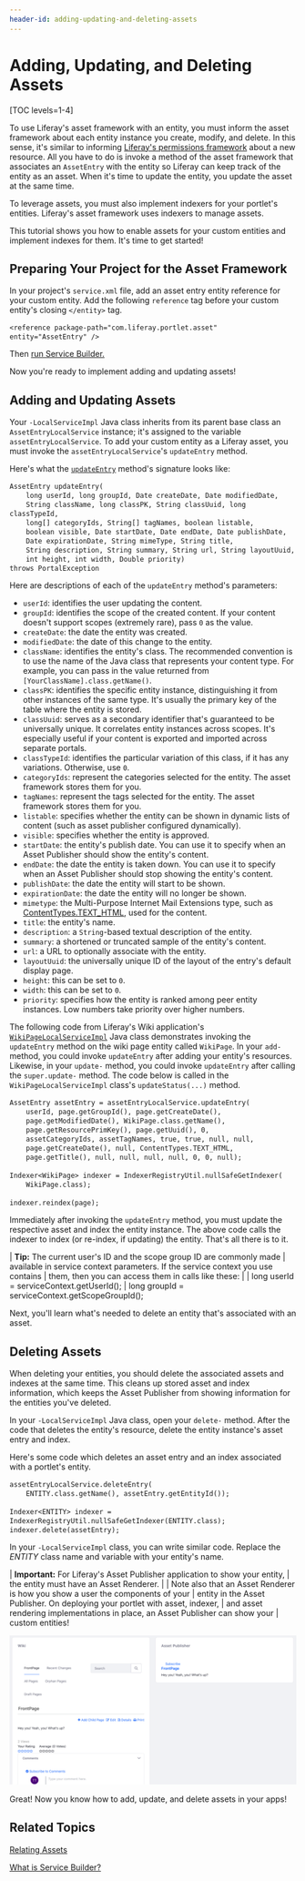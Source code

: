 ```yaml
---
header-id: adding-updating-and-deleting-assets
---
```


# Adding, Updating, and Deleting Assets

[TOC levels=1-4]

To use Liferay's asset framework with an entity, you must inform the 
asset framework about each entity instance you create, modify, and delete. In
this sense, it's similar to informing 
[Liferay's permissions framework](/docs/7-1/tutorials/-/knowledge_base/t/defining-application-permissions)
about a new resource. All you have to do is invoke a method of the asset
framework that associates an `AssetEntry` with the entity so Liferay can keep
track of the entity as an asset. When it's time to update the entity, you update
the asset at the same time. 

To leverage assets, you must also implement indexers for your portlet's
entities. Liferay's asset framework uses indexers to manage assets. 

This tutorial shows you how to enable assets for your custom entities and
implement indexes for them. It's time to get started! 

## Preparing Your Project for the Asset Framework

In your project's `service.xml` file, add an asset entry entity reference for
your custom entity. Add the following `reference` tag before your custom
entity's closing `</entity>` tag.

    <reference package-path="com.liferay.portlet.asset" entity="AssetEntry" />

Then [run Service Builder.](/docs/7-1/tutorials/-/knowledge_base/t/running-service-builder)

Now you're ready to implement adding and updating assets!

## Adding and Updating Assets

Your `-LocalServiceImpl` Java class inherits from its parent base class an
`AssetEntryLocalService` instance; it's assigned to the variable 
`assetEntryLocalService`. To add your custom entity as a Liferay asset, you 
must invoke the `assetEntryLocalService`'s `updateEntry` method. 

Here's what the [`updateEntry`](@platform-ref@/7.1-latest/javadocs/portal-impl/com/liferay/portlet/asset/service/impl/AssetEntryLocalServiceImpl.html#updateEntry-long-long-java.util.Date-java.util.Date-java.lang.String-long-java.lang.String-long-long:A-java.lang.String:A-boolean-boolean-java.util.Date-java.util.Date-java.util.Date-java.util.Date-java.lang.String-java.lang.String-java.lang.String-java.lang.String-java.lang.String-java.lang.String-int-int-java.lang.Double-)
method's signature looks like:

    AssetEntry updateEntry(
        long userId, long groupId, Date createDate, Date modifiedDate,
        String className, long classPK, String classUuid, long classTypeId,
        long[] categoryIds, String[] tagNames, boolean listable,
        boolean visible, Date startDate, Date endDate, Date publishDate,
        Date expirationDate, String mimeType, String title,
        String description, String summary, String url, String layoutUuid,
        int height, int width, Double priority)
	throws PortalException

Here are descriptions of each of the `updateEntry` method's parameters: 

-   `userId`: identifies the user updating the content. 
-   `groupId`: identifies the scope of the created content. If your content
    doesn't support scopes (extremely rare), pass `0` as the value. 
-   `createDate`: the date the entity was created.
-   `modifiedDate`: the date of this change to the entity.
-   `className`: identifies the entity's class. The recommended convention
    is to use the name of the Java class that represents your content type. For
    example, you can pass in the value returned from
    `[YourClassName].class.getName()`. 
-   `classPK`: identifies the specific entity instance, distinguishing it
    from other instances of the same type. It's usually the primary key of the
    table where the entity is stored.
-   `classUuid`: serves as a secondary identifier that's guaranteed  to
    be universally unique. It correlates entity instances across scopes. It's
    especially useful if your content is exported and imported across separate
    portals. 
-   `classTypeId`: identifies the particular variation of this class, if it has
    any variations. Otherwise, use `0`. 
-   `categoryIds`: represent the categories selected for the entity.
    The asset framework stores them for you. 
-   `tagNames`: represent the tags selected for the entity.
    The asset framework stores them for you.
-   `listable`: specifies whether the entity can be shown in dynamic lists of 
     content (such as asset publisher configured dynamically). 
-   `visible`: specifies whether the entity is approved. 
-   `startDate`: the entity's publish date. You can use it to specify when an
     Asset Publisher should show the entity's content.
-   `endDate`: the date the entity is taken down. You can use it to specify
     when an Asset Publisher should stop showing the entity's content.
-   `publishDate`: the date the entity will start to be shown. 
-   `expirationDate`: the date the entity will no longer be shown. 
-   `mimetype`: the Multi-Purpose Internet Mail Extensions type, such as
    [ContentTypes.TEXT_HTML](@platform-ref@/7.1-latest/javadocs/portal-kernel/com/liferay/portal/kernel/util/ContentTypes.html#TEXT_HTML),
    used for the content.
-   `title`: the entity's name.
-   `description`: a `String`-based textual description of the entity.
-   `summary`: a shortened or truncated sample of the entity's content. 
-   `url`: a URL to optionally associate with the entity. 
-   `layoutUuid`: the universally unique ID of the layout of the entry's
    default display page.
-   `height`: this can be set to `0`.
-   `width`: this can be set to `0`.
-   `priority`: specifies how the entity is ranked among peer entity instances.
    Low numbers take priority over higher numbers.

The following code from Liferay's Wiki application's
[`WikiPageLocalServiceImpl`](https://github.com/liferay/liferay-portal/blob/master/modules/apps/wiki/wiki-service/src/main/java/com/liferay/wiki/service/impl/WikiPageLocalServiceImpl.java)
Java class demonstrates invoking the `updateEntry` method on the wiki page
entity called `WikiPage`. In your `add-` method, you could invoke `updateEntry`
after adding your entity's resources. Likewise, in your `update-` method, you
could invoke `updateEntry` after calling the `super.update-` method. The code
below is called in the `WikiPageLocalServiceImpl` class's `updateStatus(...)`
method.

    AssetEntry assetEntry = assetEntryLocalService.updateEntry(
        userId, page.getGroupId(), page.getCreateDate(),
        page.getModifiedDate(), WikiPage.class.getName(),
        page.getResourcePrimKey(), page.getUuid(), 0,
        assetCategoryIds, assetTagNames, true, true, null, null,
        page.getCreateDate(), null, ContentTypes.TEXT_HTML,
        page.getTitle(), null, null, null, null, 0, 0, null);

    Indexer<WikiPage> indexer = IndexerRegistryUtil.nullSafeGetIndexer(
        WikiPage.class);

    indexer.reindex(page);

Immediately after invoking the `updateEntry` method, you must update the
respective asset and index the entity instance. The above code calls the indexer
to index (or re-index, if updating) the entity. That's all there is to it.

| **Tip:** The current user's ID and the scope group ID are commonly made
| available in service context parameters. If the service context you use contains
| them, then you can access them in calls like these:
| 
|  long userId = serviceContext.getUserId();
|  long groupId = serviceContext.getScopeGroupId();

Next, you'll learn what's needed to delete an entity that's associated with an
asset. 

## Deleting Assets

When deleting your entities, you should delete the associated assets and indexes
at the same time. This cleans up stored asset and index information, which keeps
the Asset Publisher from showing information for the entities you've deleted.

In your `-LocalServiceImpl` Java class, open your `delete-` method. After the
code that deletes the entity's resource, delete the entity instance's asset
entry and index. 

Here's some code which deletes an asset entry and an index associated with a
portlet's entity. 

    assetEntryLocalService.deleteEntry(
        ENTITY.class.getName(), assetEntry.getEntityId());

    Indexer<ENTITY> indexer = IndexerRegistryUtil.nullSafeGetIndexer(ENTITY.class);
    indexer.delete(assetEntry);

In your `-LocalServiceImpl` class, you can write similar code. Replace the
*ENTITY* class name and variable with your entity's name.

| **Important:** For Liferay's Asset Publisher application to show your entity,
| the entity must have an Asset Renderer.
| 
| Note also that an Asset Renderer is how you show a user the components of your
| entity in the Asset Publisher. On deploying your portlet with asset, indexer,
| and asset rendering implementations in place, an Asset Publisher can show your
| custom entities!

![Figure 1: It can be useful to show custom entities, like this wiki page entity, in a JSP or in an Asset Publisher.](../../images/basic-asset-in-asset-publisher.png)

Great! Now you know how to add, update, and delete assets in your apps!

## Related Topics

[Relating Assets](/docs/7-1/tutorials/-/knowledge_base/t/relating-assets)

[What is Service Builder?](/docs/7-1/tutorials/-/knowledge_base/t/what-is-service-builder)
